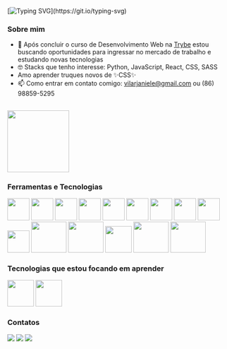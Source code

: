 [![Typing SVG](https://readme-typing-svg.herokuapp.com?font=Pacifico&size=30&color=37407B&center=true&vCenter=true&lines=Ol%C3%A1!+Me+chamo+Janiele;Boas+vindas+ao+meu+perfil!!!)](https://git.io/typing-svg)

### Sobre mim
- 🔭 Após concluir o curso de Desenvolvimento Web na <a href="https://www.betrybe.com/" >Trybe</a> estou buscando oportunidades para ingressar no mercado de trabalho e estudando novas tecnologias
- 🤓 Stacks que tenho interesse: Python, JavaScript, React, CSS, SASS
- Amo aprender truques novos de ✨CSS✨
- 📫 Como entrar em contato comigo: vilarjaniele@gmail.com ou (86) 98859-5295

##

<div>
 <a href="https://github.com/JanieleVilar">
  <img height="140em" src="https://github-readme-stats.vercel.app/api/top-langs/?username=JanieleVilar&layout=compact&langs_count=7&theme=dracula"/>
 </a>
</div>

### Ferramentas e Tecnologias

<div>
  <img src="https://cdn.jsdelivr.net/gh/devicons/devicon/icons/git/git-original.svg" width="50" height="50"/>
  <img src="https://cdn.jsdelivr.net/gh/devicons/devicon/icons/vscode/vscode-original.svg" width="50" height="50"/>
  <img src="https://cdn.jsdelivr.net/gh/devicons/devicon/icons/html5/html5-original-wordmark.svg" width="50" height="50"/>
  <img src="https://cdn.jsdelivr.net/gh/devicons/devicon/icons/css3/css3-original-wordmark.svg" width="50" height="50"/>
  <img src="https://cdn.jsdelivr.net/gh/devicons/devicon/icons/javascript/javascript-original.svg" width="50" height="50"/>
  <img src="https://cdn.jsdelivr.net/gh/devicons/devicon/icons/react/react-original-wordmark.svg" width="50" height="50"/>
  <img src="https://cdn.jsdelivr.net/gh/devicons/devicon/icons/redux/redux-original.svg" width="50" height="50"/>
  <img src="https://cdn.jsdelivr.net/gh/devicons/devicon/icons/jest/jest-plain.svg" width="50" height="50"/>
  <img src="https://cdn.jsdelivr.net/gh/devicons/devicon/icons/linux/linux-original.svg" width="50" height="50"/>
  <img src="https://cdn.jsdelivr.net/gh/devicons/devicon/icons/bootstrap/bootstrap-original-wordmark.svg" width="50" height="50"/>
  <img src="https://cdn.jsdelivr.net/gh/devicons/devicon/icons/mysql/mysql-original-wordmark.svg" width="80" height="70"/>
  <img src="https://cdn.jsdelivr.net/gh/devicons/devicon/icons/nodejs/nodejs-original-wordmark.svg" width="80" height="70"/>
  <img src="https://cdn.jsdelivr.net/gh/devicons/devicon/icons/docker/docker-original-wordmark.svg" width="60" height="60"/>
  <img src="https://cdn.jsdelivr.net/gh/devicons/devicon/icons/mongodb/mongodb-original-wordmark.svg" width="80" height="70"/>
  <img src="https://cdn.jsdelivr.net/gh/devicons/devicon/icons/python/python-original-wordmark.svg" width="80" height="70"/>
</div>

### Tecnologias que estou focando em aprender

<div>
 <img src="https://cdn.jsdelivr.net/gh/devicons/devicon/icons/vuejs/vuejs-original-wordmark.svg" width="60" height="60"/>
 <img src="https://cdn.jsdelivr.net/gh/devicons/devicon/icons/java/java-original-wordmark.svg" width="60" height="60"/>
</div>

### Contatos

<div>
  <a href = "mailto:contato@vilarjaniele@gmail.com" target="blank"><img src="https://img.shields.io/badge/Gmail-D14836?style=for-the-badge&logo=gmail&logoColor=white"   target="_blank"></a>
  <a href="https://www.linkedin.com/in/janiele-vilar" target="blank"><img src="https://img.shields.io/badge/-LinkedIn-%230077B5?style=for-the-badge&logo=linkedin&logoColor=white" target="_blank"></a>
  <a href = "http://api.whatsapp.com/send?1=pt_BR&phone=5586988595295" target="blank"><img src="https://img.shields.io/badge/WhatsApp-25D366?style=for-the-badge&logo=whatsapp&logoColor=white" target="_blank"></a>
</div>

